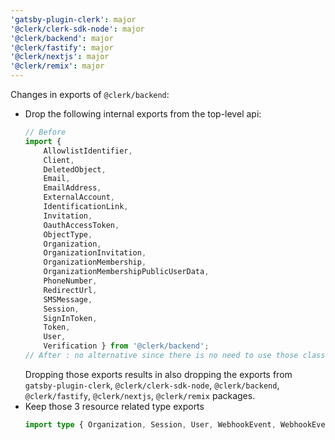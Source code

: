 ```yaml
---
'gatsby-plugin-clerk': major
'@clerk/clerk-sdk-node': major
'@clerk/backend': major
'@clerk/fastify': major
'@clerk/nextjs': major
'@clerk/remix': major
---
```



Changes in exports of `@clerk/backend`:
- Drop the following internal exports from the top-level api:
    ```typescript
    // Before
    import {
        AllowlistIdentifier,
        Client,
        DeletedObject,
        Email,
        EmailAddress,
        ExternalAccount,
        IdentificationLink,
        Invitation,
        OauthAccessToken,
        ObjectType,
        Organization,
        OrganizationInvitation,
        OrganizationMembership,
        OrganizationMembershipPublicUserData,
        PhoneNumber,
        RedirectUrl,
        SMSMessage,
        Session,
        SignInToken,
        Token,
        User,
        Verification } from '@clerk/backend';
    // After : no alternative since there is no need to use those classes
    ```
    Dropping those exports results in also dropping the exports from `gatsby-plugin-clerk`, `@clerk/clerk-sdk-node`, `@clerk/backend`, `@clerk/fastify`, `@clerk/nextjs`, `@clerk/remix` packages.
- Keep those 3 resource related type exports
    ```typescript
    import type { Organization, Session, User, WebhookEvent, WebhookEventType } from '@clerk/backend'
    ```

